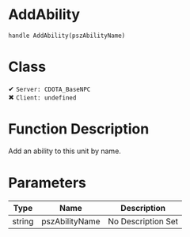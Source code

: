 # AddAbility
```
handle AddAbility(pszAbilityName)
```
# Class
✔ `Server: CDOTA_BaseNPC`  
✖ `Client: undefined`  

# Function Description
Add an ability to this unit by name.
# Parameters
Type|Name|Description
--|--|--
string|pszAbilityName|No Description Set
